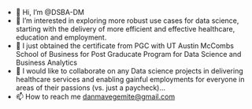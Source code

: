 - 👋 Hi, I’m @DSBA-DM
- 👀 I’m interested in exploring more robust use cases for data science, starting with the delivery of more efficient and effective healthcare, education and employment.
- 🌱 I just obtained the certificate from PGC with UT Austin McCombs School of Business for Post Graducate Program for Data Science and Business Analytics
- 💞️ I would like to collaborate on any Data science projects in delivering healthcare services and enabling gainful employments for everyone in areas of their passions (vs. just a paycheck)...
- 📫 How to reach me danmavegemite@gmail.com

<!---
DSBA-DM/DSBA-DM is a ✨ special ✨ repository because its `README.md` (this file) appears on your GitHub profile.
You can click the Preview link to take a look at your changes.
--->
